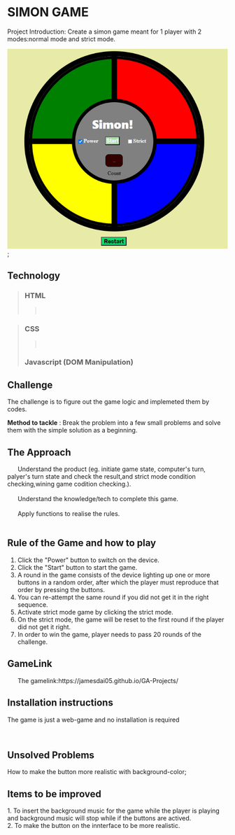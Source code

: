 # SIMON GAME

</p>Project Introduction: Create a simon game meant for 1 player with 2 modes:normal mode and strict mode.</p>

![Simon Game](./asset/Screenshot%20simongame.png);

## Technology

</hr>

> ### HTML
>
> > <br/>

> ### CSS
>
> > <br/>
>
> ### Javascript (DOM Manipulation)

## Challenge

</hr>

</p>The challenge is to figure out the game logic and implemeted them by codes.</p>

**Method to tackle** : Break the problem into a few small problems and solve them with the simple solution as a beginning.

## The Approach

</hr>
&nbsp &nbsp &nbsp Understand the product (eg. initiate game state, computer's turn, palyer's turn state and check the result,and strict mode condition checking,wining game codition checking.).
</br>
</br>
&nbsp &nbsp &nbsp Understand the knowledge/tech to complete this game.
</br>
</br>
&nbsp &nbsp &nbsp Apply functions to realise the rules.
</br>
</br>

## Rule of the Game and how to play

</hr>

1. Click the "Power" button to switch on the device.
   </br>
2. Click the "Start" button to start the game.
   </br>
3. A round in the game consists of the device lighting up one or more buttons in a random order, after which the player must reproduce that order by pressing the buttons.
   </br>
4. You can re-attempt the same round if you did not get it in the right sequence.
   </br>
5. Activate strict mode game by clicking the strict mode.
   </br>
6. On the strict mode, the game will be reset to the first round if the player did not get it right.</br>
7. In order to win the game, player needs to pass 20 rounds of the challenge.

## GameLink

</hr>
&nbsp &nbsp &nbsp The gamelink:https://jamesdai05.github.io/GA-Projects/

## Installation instructions

</hr>
The game is just a web-game and no installation is required</p>

</br>

## Unsolved Problems

</hr>
How to make the button more realistic with background-color;

</br>

</hr>

## Items to be improved

</hr>
1. To insert the background music for the game while the player is playing and background music will stop while if the buttons are actived.</br>
2. To make the button on the innterface to be more realistic.

</br>
</br>
